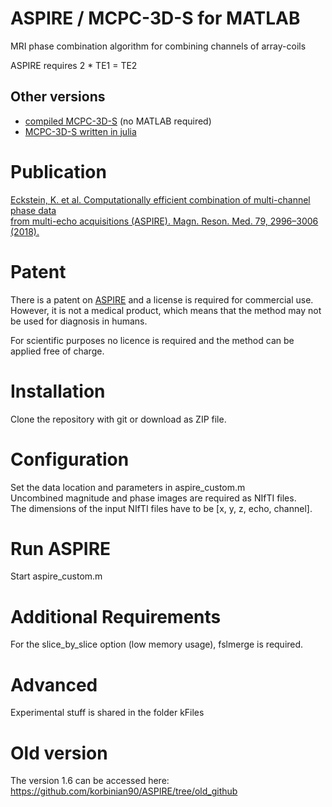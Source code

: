 # ASPIRE / MCPC-3D-S for MATLAB
MRI phase combination algorithm for combining channels of array-coils

ASPIRE requires 2 * TE1 = TE2

## Other versions
* [compiled MCPC-3D-S](https://github.com/korbinian90/CompileMRI.jl/releases) (no MATLAB required)  
* [MCPC-3D-S written in julia](https://github.com/korbinian90/MriResearchTools.jl)

# Publication
[Eckstein, K. et al. Computationally efficient combination of multi-channel phase data  
from multi-echo acquisitions (ASPIRE). Magn. Reson. Med. 79, 2996–3006 (2018).](https://onlinelibrary.wiley.com/doi/abs/10.1002/mrm.26963)

# Patent
There is a patent on [ASPIRE](https://patents.google.com/patent/US10605885B2/en) and a license is required for commercial use.
However, it is not a medical product, which means that the method may not be used for diagnosis in humans.

For scientific purposes no licence is required and the method can be applied free of charge.

# Installation
Clone the repository with git or download as ZIP file.

# Configuration
Set the data location and parameters in aspire_custom.m  
Uncombined magnitude and phase images are required as NIfTI files.  
The dimensions of the input NIfTI files have to be [x, y, z, echo, channel].

# Run ASPIRE
Start aspire_custom.m

# Additional Requirements
For the slice_by_slice option (low memory usage), fslmerge is required.

# Advanced
Experimental stuff is shared in the folder kFiles

# Old version
The version 1.6 can be accessed here: https://github.com/korbinian90/ASPIRE/tree/old_github
